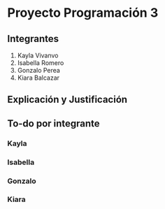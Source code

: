 # Proyecto Programación 3

## Integrantes
1. Kayla Vivanvo
2. Isabella Romero
3. Gonzalo Perea
4. Kiara Balcazar

## Explicación y Justificación

## To-do por integrante

### Kayla

### Isabella

### Gonzalo

### Kiara
